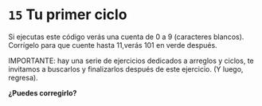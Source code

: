 # `15` Tu primer ciclo
Si ejecutas este código verás una cuenta de 0 a 9 (caracteres blancos). 
Corrígelo para que cuente hasta 11,verás 101 en verde después.

IMPORTANTE: hay una serie de ejercicios dedicados a arreglos y ciclos, 
te invitamos a buscarlos y finalizarlos después de este ejercicio. (Y luego, regresa).

**¿Puedes corregirlo?**
